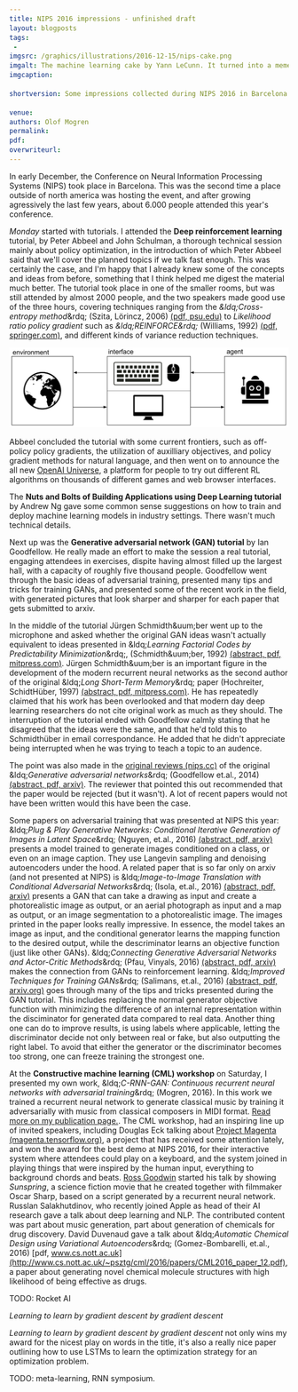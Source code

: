 ```yaml
---
title: NIPS 2016 impressions - unfinished draft
layout: blogposts
tags:
 - 
imgsrc: /graphics/illustrations/2016-12-15/nips-cake.png
imgalt: The machine learning cake by Yann LeCunn. It turned into a meme during NIPS 2016.
imgcaption: 

shortversion: Some impressions collected during NIPS 2016 in Barcelona.

venue: 
authors: Olof Mogren
permalink:
pdf: 
overwriteurl: 
---
```


In early December, the Conference on Neural Information Processing Systems (NIPS)
took place in Barcelona. This was the second time a place outside of north
america was hosting the event, and after growing agressively the last few
years, about 6.000 people attended this year's conference.

*Monday* started with tutorials. I attended the **Deep reinforcement learning**
tutorial, by Peter Abbeel and John Schulman, a thorough technical session
mainly about policy optimization, in the introduction of which
Peter Abbeel said that we'll cover the planned topics if we talk
fast enough. This was certainly the case, and I'm happy that I
already knew some of the concepts and ideas from before, something that
I think helped me digest the material much better. The tutorial took place
in one of the smaller rooms, but was still attended by almost 2000 people,
and the two speakers made good use of the three hours, covering techniques
ranging from the
<em>&ldq;Cross-entropy method</em>&rdq; (Szita, Lörincz, 2006) [(pdf, psu.edu)](http://citeseerx.ist.psu.edu/viewdoc/download?doi=10.1.1.704.9726&rep=rep1&type=pdf)
to *Likelihood ratio policy gradient* such as
<em>&ldq;REINFORCE&rdq;</em> (Williams, 1992) [(pdf, springer.com)](http://link.springer.com/content/pdf/10.1007%2FBF00992696.pdf),
and different kinds of variance reduction techniques.

![OpenAI Universe](/graphics/illustrations/2016-12-15/openai-universe.png)

Abbeel concluded the tutorial with some current frontiers,
such as off-policy policy gradients, the utilization of auxilliary objectives,
and policy gradient methods for natural language,
and then went on to announce the all new
[OpenAI Universe](https://universe.openai.com/),
a platform for people to try out different RL algorithms on
thousands of different games and web browser interfaces.

The **Nuts and Bolts of Building Applications using Deep Learning tutorial**
by Andrew Ng gave some common sense suggestions on how to train and deploy
machine learning models in industry settings. There wasn't much technical
details.

Next up was the **Generative adversarial network (GAN) tutorial** by Ian Goodfellow.
He really made an effort to make the session a real tutorial, engaging
attendees in exercises, dispite having almost filled up the largest
hall, with a capacity of roughly five thousand people.
Goodfellow went through the basic ideas of adversarial training,
presented many tips and tricks for training GANs,
and presented some of the recent work in the field, with generated pictures
that look sharper and sharper for each paper that gets submitted
to arxiv.

In the middle of the tutorial J&uuml;rgen Schmidth&uum;ber went up to the
microphone and asked whether the original GAN ideas wasn't actually
equivalent to ideas presented in
&ldq;<em>Learning Factorial Codes by Predictability Minimization</em>&rdq;,
(Schmidth&uum;ber, 1992) [(abstract, pdf, mitpress.com)](http://www.mitpressjournals.org/doi/abs/10.1162/neco.1992.4.6.863#.WHT46WeYqwY).
J&uuml;rgen Schmidth&uum;ber is an important figure
in the development of the modern recurrent
neural networks as the second author of the original
&ldq;<em>Long Short-Term Memory</em>&rdq; paper (Hochreiter, SchidtH&uuml;ber, 1997)
[(abstract, pdf, mitpress.com)](http://www.mitpressjournals.org/doi/abs/10.1162/neco.1997.9.8.1735).
He has repeatedly claimed that his work has been overlooked
and that modern day deep learning researchers do not cite
original work as much as they should.
The interruption of the tutorial ended with Goodfellow calmly stating that
he disagreed that the ideas were the same, and that he'd told
this to Schmidth&uuml;ber in email correspondance.
He added that he didn't appreciate being interrupted when he was
trying to teach a topic to an audence.

The point was also made in the [original reviews (nips.cc)](http://media.nips.cc/nipsbooks/nipspapers/paper_files/nips27/reviews/1384.html) of the original
&ldq;<em>Generative adversarial networks</em>&rdq; (Goodfellow et.al., 2014)
[(abstract, pdf, arxiv)](https://arxiv.org/abs/1406.2661).
The reviewer that pointed this out recommended that the paper would be rejected
(but it wasn't).
A lot of recent papers would not have been written would this have been the case.

Some papers on adversarial training that was presented at NIPS this year:
&ldq;<em>Plug & Play Generative Networks: Conditional Iterative Generation of Images in Latent Space</em>&rdq; (Nguyen, et.al., 2016)
[(abstract, pdf, arxiv)](https://arxiv.org/abs/1612.00005)
presents a model trained to generate images conditioned on
a class, or even on an image caption. They use Langevin sampling
and denoising autoencoders under the hood.
A related paper that is so far only on arxiv (and not presented at NIPS) is
&ldq;<em>Image-to-Image Translation with Conditional Adversarial Networks</em>&rdq;
(Isola, et.al., 2016)
[(abstract, pdf, arxiv)](https://arxiv.org/abs/1611.07004)
presents a GAN that can take a drawing as input and create
a photorealistic image as output, or an aerial photograph as
input and a map as output, or an image segmentation to a photorealistic image.
The images printed in the paper looks really impressive.
In essence, the model takes an image as input, and the conditional
generator learns the mapping function to the desired output,
while the descriminator learns an objective function
(just like other GANs).
&ldq;<em>Connecting Generative Adversarial Networks and Actor-Critic Methods</em>&rdq;
(Pfau, Vinyals, 2016)
[(abstract, pdf, arxiv)](https://arxiv.org/abs/1610.01945)
makes the connection from GANs to reinforcement learning.
&ldq;<em>Improved Techniques for Training GANs</em>&rdq;
(Salimans, et.al., 2016)
[(abstract, pdf, arxiv.org)](https://arxiv.org/abs/1606.03498)
goes through many of the tips and tricks presented during the GAN tutorial.
This includes replacing the normal generator objective function with minimizing
the difference of an internal representation within the disciminator
for generated data compared to real data.
Another thing one can do to improve results, is using labels where applicable,
letting the discriminator decide not only between real or fake, but also
outputting the right label.
To avoid that either the generator or the discriminator becomes too strong,
one can freeze training the strongest one.

At the **Constructive machine learning (CML) workshop** on Saturday,
I presented my own work, 
&ldq;<em>C-RNN-GAN: Continuous recurrent neural networks with adversarial training</em>&rdq;
(Mogren, 2016).
In this work we trained a recurrent neural network to generate
classical music by training it adversarially with music
from classical composers in MIDI format.
[Read more on my publication page.](http://mogren.one/publications/2016/c-rnn-gan/).
The CML workshop, had an inspiring line up of invited speakers,
including Douglas Eck talking about
[Project Magenta (magenta.tensorflow.org)](http://magenta.tensorflow.org/),
a project that has received some attention lately, and won the award for
the best demo at NIPS 2016, for their interactive system where
attendees could play on a keyboard, and the system joined in playing
things that were inspired by the human input, everything to
background chords and beats.
[Ross Goodwin](http://rossgoodwin.com/) started his talk by showing
*Sunspring*, a science fiction movie
that he created together with filmmaker Oscar Sharp,
based on a script generated by a recurrent neural network.
Russlan Salakhutdinov, who recently joined Apple as head of their
AI research gave a talk about deep learning and NLP.
The contributed content was part about music generation,
part about generation of chemicals for drug discovery.
David Duvenaud gave a talk about
&ldq;<em>Automatic Chemical Design using Variational Autoencoders</em>&rdq;
(Gomez-Bombarelli, et.al., 2016)
[pdf, www.cs.nott.ac.uk](http://www.cs.nott.ac.uk/~psztg/cml/2016/papers/CML2016_paper_12.pdf),
a paper about generating novel chemical molecule structures with
high likelihood of being effective as drugs.


TODO: Rocket AI

*Learning to learn by gradient descent by gradient descent*

*Learning to learn by gradient descent by gradient descent*
not only wins my award for the nicest play on words in the title,
it's also a really nice paper outlining how to use LSTMs to learn
the optimization strategy for an optimization problem.


TODO: meta-learning, RNN symposium.


